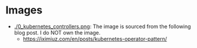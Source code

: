 # Images

- [./0_kubernetes_controllers.png](./0_kubernetes_controllers.png): The image is sourced from the following blog post. I do NOT own the image.
    - https://iximiuz.com/en/posts/kubernetes-operator-pattern/
